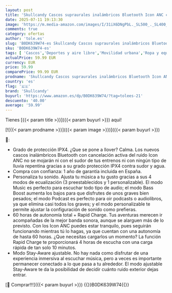 ```yaml
---
layout: post
title: 'Skullcandy Cascos supraurales inalámbricos Bluetooth Icon ANC con cancelación Activa del Ruido  60 h de autonomía  micrófono y compatibilidad con iPhone y Android - Bone'
date: 2025-07-11 19:13:30
image: 'https://m.media-amazon.com/images/I/31iX6DNgPbL._SL500_._SL400_.jpg'
comments: true
category: ofertas
author: 'tole.es'
slug: 'B0DK639W74-es Skullcandy Cascos supraurales inalámbricos Bluetooth Icon...'
sku: 'B0DK639W74-es'
tags: [ 'Cascos','Deportes y aire libre','Movilidad urbana','Ropa y equipo para deportes','iphone','skullcandy','🇪🇸', ]
actualPrice: 59.99 EUR
currency: EUR
price: 59.99
comparePrice: 99.99 EUR
prodname: 'Skullcandy Cascos supraurales inalámbricos Bluetooth Icon ANC con cancelación Activa del Ruido  60 h de autonomía  micrófono y compatibilidad con iPhone y Android - Bone'
country: 'es'
flag: '🇪🇸'
brand: 'Skullcandy'
buyurl: 'https://www.amazon.es/dp/B0DK639W74/?tag=tolees-21'
descuento: '40.00'
average: '59.99'
---
```


Tienes [{{< param title >}}]({{< param buyurl >}}) aqui!

[![{{< param prodname >}}]({{< param image >}})]({{< param buyurl >}})

🔎:

- Grado de protección IPX4. ¿Que se pone a llover? Calma. Los nuevos cascos inalámbricos Bluetooth con cancelación activa del ruido Icon ANC no se mojarán ni con el sudor de tus entrenos ni con ningún tipo de lluvia repentina gracias a su grado protección IPX4 contra sudor y agua.
- Compra con confianza: 1 año de garantía incluida en España.
- Personaliza tu sonido. Ajusta tu música a tu gusto gracias a sus 4 modos de ecualización (3 preestablecidos y 1 personalizable). El modo Music es perfecto para escuchar todo tipo de audio; el modo Bass Boost aumenta los bajos para que disfrutes de unos graves bien pesados; el modo Podcast es perfecto para oir podcasts o audiolibros, ya que elimina casi todos los graves; y el modo personalizable te permite ajustar la configuración de sonido como prefieras.
- 60 horas de autonomía total + Rapid Charge. Tus aventuras merecen ir acompañadas de la mejor banda sonora, aunque se alarguen más de lo previsto. Con los Icon ANC puedes estar tranquilo, pues seguirán funcionando mientras tú lo hagas, ya que cuentan con una autonomía de hasta 60 horas. ¿Que necesitas cargarlos un momento? La función Rapid Charge te proporcionará 4 horas de escucha con una carga rápida de tan solo 10 minutos.
- Modo Stay-Aware ajustable. No hay nada como disfrutar de una experiencia inmersiva al escuchar música, pero a veces es importante permanecer conectado a lo que pasa a tu alrededor. El modo ajustable Stay-Aware te da la posibilidad de decidir cuánto ruido exterior dejas entrar.

[🛒 Comprar!!!]({{< param buyurl >}})
{{<world>}}B0DK639W74{{</world>}}
